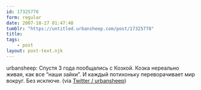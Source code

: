 ```yaml
---
id: 17325778
form: regular
date: 2007-10-27 01:47:48
tumblr: "https://untitled.urbansheep.com/post/17325778"
title:
tags:
    - post
layout: post-text.njk
---
```


<p>urbansheep: Спустя 3 года пообщались с Козкой. Козка нереально живая, как все &ldquo;наши зайки&rdquo;. И каждый потихоньку переворачивает мир вокруг. Без исключе. (via <a href="http://twitter.com/urbansheep/statuses/366839172">Twitter / urbansheep</a>)</p>

